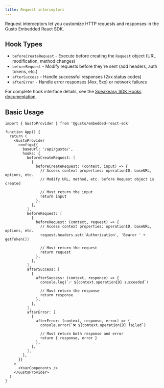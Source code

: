 ```yaml
---
title: Request interceptors
---
```


Request interceptors let you customize HTTP requests and responses in the Gusto Embedded React SDK.

## Hook Types

- `beforeCreateRequest` - Execute before creating the `Request` object (URL modification, method changes)
- `beforeRequest` - Modify requests before they're sent (add headers, auth tokens, etc.)
- `afterSuccess` - Handle successful responses (2xx status codes)
- `afterError` - Handle error responses (4xx, 5xx) or network failures

For complete hook interface details, see the [Speakeasy SDK Hooks documentation](https://www.speakeasy.com/docs/customize/code/sdk-hooks).

## Basic Usage

```tsx
import { GustoProvider } from '@gusto/embedded-react-sdk'

function App() {
  return (
    <GustoProvider
      config={{
        baseUrl: '/api/gusto/',
        hooks: {
          beforeCreateRequest: [
            {
              beforeCreateRequest: (context, input) => {
                // Access context properties: operationID, baseURL, options, etc.
                // Modify URL, method, etc. before Request object is created

                // Must return the input
                return input
              },
            },
          ],
          beforeRequest: [
            {
              beforeRequest: (context, request) => {
                // Access context properties: operationID, baseURL, options, etc.
                request.headers.set('Authorization', 'Bearer ' + getToken())

                // Must return the request
                return request
              },
            },
          ],
          afterSuccess: [
            {
              afterSuccess: (context, response) => {
                console.log(`✅ ${context.operationID} succeeded`)

                // Must return the response
                return response
              },
            },
          ],
          afterError: [
            {
              afterError: (context, response, error) => {
                console.error(`❌ ${context.operationID} failed`)

                // Must return both response and error
                return { response, error }
              },
            },
          ],
        },
      }}
    >
      <YourComponents />
    </GustoProvider>
  )
}
```

